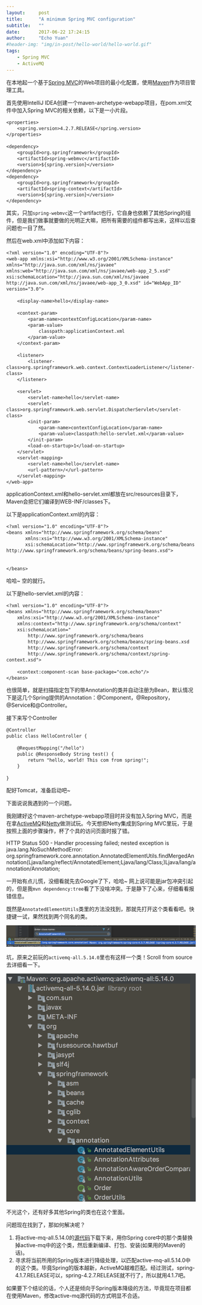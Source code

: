 ```yaml
---
layout:     post
title:      "A minimum Spring MVC configuration"
subtitle:   ""
date:       2017-06-22 17:24:15
author:     "Echo Yuan"
#header-img: "img/in-post/hello-world/hello-world.gif"
tags:
    - Spring MVC
    - ActiveMQ
---
```

在本地起一个基于[Spring MVC](http://docs.spring.io/spring/docs/current/spring-framework-reference/htmlsingle/#spring-web)的Web项目的最小化配置，使用[Maven](http://maven.apache.org/)作为项目管理工具。

首先使用IntelliJ IDEA创建一个maven-archetype-webapp项目，在pom.xml文件中加入Spring MVC的相关依赖，以下是一小片段。
```
<properties>
    <spring.version>4.2.7.RELEASE</spring.version>
</properties>

<dependency>
    <groupId>org.springframework</groupId>
    <artifactId>spring-webmvc</artifactId>
    <version>${spring.version}</version>
</dependency>
<dependency>
    <groupId>org.springframework</groupId>
    <artifactId>spring-context</artifactId>
    <version>${spring.version}</version>
</dependency>
```
其实，只加`spring-webmvc`这一个artifact也行，它自身也依赖了其他Spring的组件，但是我们做事就要做的光明正大嘛，把所有需要的组件都写出来，这样以后查问题也一目了然。

然后在web.xml中添加如下内容：
```
<?xml version="1.0" encoding="UTF-8"?>
<web-app xmlns:xsi="http://www.w3.org/2001/XMLSchema-instance" xmlns="http://java.sun.com/xml/ns/javaee" xmlns:web="http://java.sun.com/xml/ns/javaee/web-app_2_5.xsd" xsi:schemaLocation="http://java.sun.com/xml/ns/javaee http://java.sun.com/xml/ns/javaee/web-app_3_0.xsd" id="WebApp_ID" version="3.0">

    <display-name>hello</display-name>

    <context-param>
        <param-name>contextConfigLocation</param-name>
        <param-value>
            classpath:applicationContext.xml
        </param-value>
    </context-param>

    <listener>
        <listener-class>org.springframework.web.context.ContextLoaderListener</listener-class>
    </listener>

    <servlet>
        <servlet-name>hello</servlet-name>
        <servlet-class>org.springframework.web.servlet.DispatcherServlet</servlet-class>
        <init-param>
            <param-name>contextConfigLocation</param-name>
            <param-value>classpath:hello-servlet.xml</param-value>
        </init-param>
        <load-on-startup>1</load-on-startup>
    </servlet>
    <servlet-mapping>
        <servlet-name>hello</servlet-name>
        <url-pattern>/</url-pattern>
    </servlet-mapping>
</web-app>

```
applicationContext.xml和hello-servlet.xml都放在src/resources目录下，Maven会把它们编译到WEB-INF/classes下。

以下是applicationContext.xml的内容：
```
<?xml version="1.0" encoding="UTF-8"?>
<beans xmlns="http://www.springframework.org/schema/beans"
       xmlns:xsi="http://www.w3.org/2001/XMLSchema-instance"
       xsi:schemaLocation="http://www.springframework.org/schema/beans http://www.springframework.org/schema/beans/spring-beans.xsd">


</beans>
```
哈哈~ 空的就行。

以下是hello-servlet.xml的内容：
```
<?xml version="1.0" encoding="UTF-8"?>
<beans xmlns="http://www.springframework.org/schema/beans"
    xmlns:xsi="http://www.w3.org/2001/XMLSchema-instance"
    xmlns:context="http://www.springframework.org/schema/context"
    xsi:schemaLocation="
        http://www.springframework.org/schema/beans
        http://www.springframework.org/schema/beans/spring-beans.xsd
        http://www.springframework.org/schema/context
        http://www.springframework.org/schema/context/spring-context.xsd">

	<context:component-scan base-package="com.echo"/>
</beans>
```
也很简单，就是扫描指定包下的带Annotation的类并自动注册为Bean，默认情况下是这几个Spring提供的Annotation：@Component，@Repository， @Service和@Controller。

接下来写个Controller
```
@Controller
public class HelloController {

    @RequestMapping("/hello")
    public @ResponseBody String test() {
        return "hello, world! This com from spring!";
    }

}
```

配好Tomcat，准备启动吧~

下面说说我遇到的一个问题。

我刚建好这个maven-archetype-webapp项目时并没有加入Spring MVC，而是在拿[ActiveMQ](http://activemq.apache.org/)和[Netty](http://netty.io/)做测试玩。今天想把Netty集成到Spring MVC里玩，于是按照上面的步骤操作，杯了个具的访问页面时报了错。

>
HTTP Status 500 - Handler processing failed; nested exception is java.lang.NoSuchMethodError: org.springframework.core.annotation.AnnotatedElementUtils.findMergedAnnotation(Ljava/lang/reflect/AnnotatedElement;Ljava/lang/Class;)Ljava/lang/annotation/Annotation;

一开始有点儿慌，没细看就先去Google了下，哈哈~ 网上说可能是jar包冲突引起的，但是我`mvn dependency:tree`看了下没啥冲突。于是静下了心来，仔细看看报错信息。

既然是`AnnotatedElementUtils`类里的方法没找到，那就先打开这个类看看吧。快捷键一试，果然找到两个同名的类。

![double-annotated-element-utils](/img/in-post/a-minimum-spring-mvc-configuration/double-annotated-element-utils.png)

坑，原来之前玩的`activemq-all.5.14.0`里也有这样一个类！Scroll from source去详细看一下。

![many-spring-classes-in-activemq-all](/img/in-post/a-minimum-spring-mvc-configuration/many-spring-classes-in-activemq-all.png)

不光这个，还有好多其他Spring的类也在这个里面。

问题现在找到了，那如何解决呢？
1. 将active-mq-all.5.14.0的[源代码](http://archive.apache.org/dist/activemq/)下载下来，用你Spring core中的那个类替换掉active-mq中的这个类，然后重新编译、打包、安装(如果用的Maven的话)。
2. 寻求将当前所用的Spring版本进行降级处理，以匹配active-mq-all.5.14.0中的这个类。毕竟Spring的版本越新，ActiveMQ越难匹配。经过测试，spring-4.1.7.RELEASE可以，spring-4.2.7.RELEASE就不行了，所以就用4.1.7吧。

如果要下个结论的话，个人还是倾向于Spring版本降级的方法，毕竟现在项目都在使用Maven，修改active-mq源代码的方式明显不合适。


